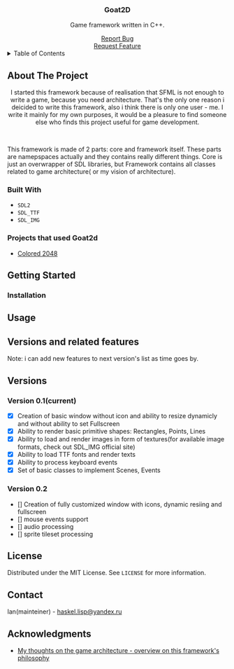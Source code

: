 <!-- Improved compatibility of back to top link: See: https://github.com/othneildrew/Best-README-Template/pull/73 -->
<a name="readme-top"></a>
<!--
*** Thanks for checking out the Best-README-Template. If you have a suggestion
*** that would make this better, please fork the repo and create a pull request
*** or simply open an issue with the tag "enhancement".
*** Don't forget to give the project a star!
*** Thanks again! Now go create something AMAZING! :D
-->



<!-- PROJECT SHIELDS -->
<!--
*** I'm using markdown "reference style" links for readability.
*** Reference links are enclosed in brackets [ ] instead of parentheses ( ).
*** See the bottom of this document for the declaration of the reference variables
*** for contributors-url, forks-url, etc. This is an optional, concise syntax you may use.
*** https://www.markdownguide.org/basic-syntax/#reference-style-links
-->


<!--
[![Contributors][contributors-shield]][contributors-url]
[![Forks][forks-shield]][forks-url]
[![Stargazers][stars-shield]][stars-url]
[![Issues][issues-shield]][issues-url]
[![MIT License][license-shield]][license-url]
[![LinkedIn][linkedin-shield]][linkedin-url]
-->


 
<div align="center">
 <!-- 
   PROJECT LOGO
  <a href="https://github.com/othneildrew/Best-README-Template">
    <img src="images/logo.png" alt="Logo" width="80" height="80">
  </a>
-->
  <h3 align="center">Goat2D</h3>
  <p>
    Game framework written in C++.
  </p>
    <a href="https://github.com/MAGANER/Goat2d/issues">Report Bug</a>
    <br>
    <a href="https://github.com/MAGANER/Goat2d/issues">Request Feature</a>
  
</div>



<!-- TABLE OF CONTENTS -->
<details>
  <summary>Table of Contents</summary>
  <ol>
    <li>
      <a href="#about-the-project">About The Project</a>
      <ul>
        <li><a href="#built-with">Built With</a></li>
      </ul>
    </li>
    <li>
      <a href="#getting-started">Getting Started</a>
      <ul>
        <li><a href="#prerequisites">Prerequisites</a></li>
        <li><a href="#installation">Installation</a></li>
      </ul>
    </li>
    <li><a href="#usage">Usage</a></li>
    <li><a href="#roadmap">Roadmap</a></li>
    <li><a href="#contributing">Contributing</a></li>
    <li><a href="#license">License</a></li>
    <li><a href="#contact">Contact</a></li>
    <li><a href="#acknowledgments">Acknowledgments</a></li>
  </ol>
</details>



<!-- ABOUT THE PROJECT -->
## About The Project

<!-- [![Product Name Screen Shot][product-screenshot]](https://example.com) -->
<p align="center">
I started this framework because of realisation that SFML is not enough to write a game, because you need architecture.
That's the only one reason i deicided to write this framework, also i think there is only one user - me. I write it mainly for my own purposes,
it would be a pleasure to find someone else who finds this project useful for game development.
</p>
<br>
<p>
This framework is made of 2 parts: core and framework itself. These parts are namepspaces actually and they contains really different things.
Core is just an overwrapper of SDL libraries, but Framework contains all classes related to game architecture( or my vision of architecture).
</p>

### Built With
- ```SDL2```
- ```SDL_TTF```
- ```SDL_IMG```

### Projects that used Goat2d
- <a href="https://github.com/MAGANER/Goat2d">Colored 2048</a>

<!-- GETTING STARTED -->
## Getting Started
### Installation

<!-- USAGE EXAMPLES -->
## Usage

<!-- ROADMAP -->
## Versions and related features
Note: i can add new features to next version's list as time goes by.

## Versions
### Version 0.1(current)
- [x] Creation of basic window without icon and ability to resize dynamicly and without ability to set Fullscreen
- [x] Ability to render basic primitive shapes: Rectangles, Points, Lines
- [x] Ability to load and render images in form of textures(for available image formats, check out SDL_IMG official site)
- [x] Ability to load TTF fonts and render texts
- [x] Ability to process keyboard events
- [x] Set of basic classes to implement Scenes, Events

### Version 0.2
- [] Creation of fully customized window with icons, dynamic resiing and fullscreen
- [] mouse events support
- [] audio processing
- [] sprite tileset processing

<!-- CONTRIBUTING 
## Contributing

Contributions are what make the open source community such an amazing place to learn, inspire, and create. Any contributions you make are **greatly appreciated**.

If you have a suggestion that would make this better, please fork the repo and create a pull request. You can also simply open an issue with the tag "enhancement".
Don't forget to give the project a star! Thanks again!

1. Fork the Project
2. Create your Feature Branch (`git checkout -b feature/AmazingFeature`)
3. Commit your Changes (`git commit -m 'Add some AmazingFeature'`)
4. Push to the Branch (`git push origin feature/AmazingFeature`)
5. Open a Pull Request

<p align="right">(<a href="#readme-top">back to top</a>)</p>

-->

<!-- LICENSE -->
## License

Distributed under the MIT License. See `LICENSE` for more information.

<!-- CONTACT -->
## Contact

Ian(mainteiner) - haskel.lisp@yandex.ru

<!-- ACKNOWLEDGMENTS -->
## Acknowledgments
* [My thoughts on the game architecture - overview on this framework's philosophy](https://maganer.github.io/HaskelLispPlace/articles/game_architecture)
